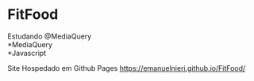 # FitFood

Estudando @MediaQuery
<br >*MediaQuery
<br >*Javascript




Site Hospedado em Github Pages
https://emanuelnieri.github.io/FitFood/
